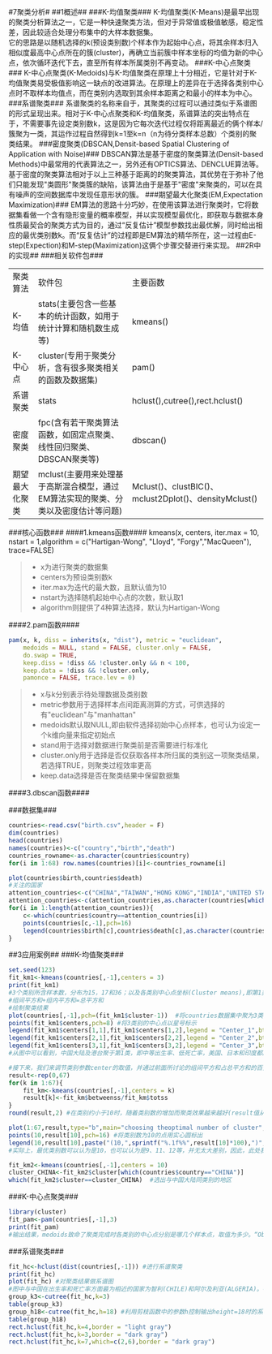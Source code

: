 #7聚类分析#
##1概述##
###K-均值聚类###
K-均值聚类(K-Means)是最早出现的聚类分析算法之一，它是一种快速聚类方法，但对于异常值或极值敏感，稳定性差，因此较适合处理分布集中的大样本数据集。   
它的思路是以随机选择的k(预设类别数)个样本作为起始中心点，将其余样本归入相似度最高中心点所在的簇(cluster)，再确立当前簇中样本坐标的均值为新的中心点，依次循环迭代下去，直至所有样本所属类别不再变动。
###K-中心点聚类###
K-中心点聚类(K-Medoids)与K-均值聚类在原理上十分相近，它是针对于K-均值聚类易受极值影响这一缺点的改进算法。在原理上的差异在于选择各类别中心点时不取样本均值点，而在类别内选取到其余样本距离之和最小的样本为中心。
###系谱聚类###
系谱聚类的名称来自于，其聚类的过程可以通过类似于系谱图的形式呈现出来。相对于K-中心点聚类和K-均值聚类，系谱算法的突出特点在于，不需要事先设定类别数k，这是因为它每次迭代过程仅将距离最近的俩个样本/簇聚为一类，其运作过程自然得到k=1至k=n（n为待分类样本总数）个类别的聚类结果。
###密度聚类(DBSCAN,Densit-based Spatial Clustering of Application with Noise)###
DBSCAN算法是基于密度的聚类算法(Densit-based Methods)中最常用的代表算法之一，另外还有OPTICS算法、DENCLUE算法等。   
基于密度的聚类算法相对于以上三种基于距离的的聚类算法，其优势在于弥补了他们只能发现"类圆形"聚类簇的缺陷，该算法由于是基于"密度"来聚类的，可以在具有噪声的空间数据库中发现任意形状的簇。
###期望最大化聚类(EM,Expectation Maximization)###
EM算法的思路十分巧妙，在使用该算法进行聚类时，它将数据集看做一个含有隐形变量的概率模型，并以实现模型最优化，即获取与数据本身性质最契合的聚类方式为目的，通过“反复估计”模型参数找出最优解，同时给出相应的最优类别数k。而“反复估计”的过程即是EM算法的精华所在，这一过程由E-step(Expection)和M-step(Maximization)这俩个步骤交替进行来实现。
##2R中的实现##
###相关软件包###

<table>
  <tr>
    <td>聚类算法</td>
    <td>软件包</td>
    <td>主要函数</td>
  </tr>
  <tr>
    <td>K-均值</td>
    <td>stats(主要包含一些基本的统计函数，如用于统计计算和随机数生成等)</td>
	<td>kmeans()</td>
  </tr>
  <tr>
    <td>K-中心点</td>
    <td>cluster(专用于聚类分析，含有很多聚类相关的函数及数据集)</td>
	<td>pam()</td>
  </tr>
  <tr>
    <td>系谱聚类</td>
    <td>stats</td>
	<td>hclust(),cutree(),rect.hclust()</td>
  </tr>
  <tr>
    <td>密度聚类</td>
    <td>fpc(含有若干聚类算法函数，如固定点聚类、线性回归聚类、DBSCAN聚类等)</td>
	<td>dbscan()</td>
  </tr>
  <tr>
    <td>期望最大化聚类</td>
    <td>mclust(主要用来处理基于高斯混合模型，通过EM算法实现的聚类、分类以及密度估计等问题)</td>
	<td>Mclust()、clustBIC()、mclust2Dplot()、densityMclust()</td>
  </tr>
</table>

###核心函数###
####1.kmeans函数####
kmeans(x, centers, iter.max = 10, nstart = 1,algorithm = c("Hartigan-Wong", "Lloyd", "Forgy","MacQueen"), trace=FALSE)
>* x为进行聚类的数据集
>* centers为预设类别数k
>* iter.max为迭代的最大数，且默认值为10
>* nstart为选择随机起始中心点的次数，默认取1
>* algorithm则提供了4种算法选择，默认为Hartigan-Wong

####2.pam函数####
```r
pam(x, k, diss = inherits(x, "dist"), metric = "euclidean",
    medoids = NULL, stand = FALSE, cluster.only = FALSE,
    do.swap = TRUE,
    keep.diss = !diss && !cluster.only && n < 100,
    keep.data = !diss && !cluster.only,
    pamonce = FALSE, trace.lev = 0)
```
>* x与k分别表示待处理数据及类别数
>* metric参数用于选择样本点间距离测算的方式，可供选择的有"euclidean"与"manhattan"
>* medoids默认取NULL,即由软件选择初始中心点样本，也可认为设定一个k维向量来指定初始点
>* stand用于选择对数据进行聚类前是否需要进行标准化
>* cluster.only用于选择是否仅获取各样本所归属的类别这一项聚类结果，若选择TRUE，则聚类过程效率更高
>* keep.data选择是否在聚类结果中保留数据集

####3.dbscan函数####

###数据集###
```r
countries<-read.csv("birth.csv",header = F)
dim(countries)
head(countries)
names(countries)<-c("country","birth","death")
countries_rowname<-as.character(countries$country)
for(i in 1:68) row.names(countries)[i]<-countries_rowname[i]

plot(countries$birth,countries$death)
#关注的国家
attention_countries<-c("CHINA","TAIWAN","HONG KONG","INDIA","UNITED STATES","JAPAN")
attention_countries<-c(attention_countries,as.character(countries[which.max(countries$birth),1]))
for(i in 1:length(attention_countries)){
	c<-which(countries$country==attention_countries[i])
	points(countries[c,-1],pch=16) 
	legend(countries$birth[c],countries$death[c],as.character(countries[c,1]),bty="n",xjust=0.5,yjust=1,cex=0.8)
}
```

##3应用案例##
###K-均值聚类###
```r
set.seed(123)
fit_km1<-kmeans(countries[,-1],centers = 3)
print(fit_km1)
#3个类别所含样本数，分布为15，17和36；以及各类别中心点坐标(Cluster means),即第1类可以认为是中等出生率、低死亡率，第2类为低出生率、低死亡率，而第3类为高出生率、高死亡率。从聚类向量(Clustering vector)一栏看到中国大陆及港台都归属于第1类，这之后，软件给出了各类别的组内平方和，1至3类依次升高，即第1类样本点间的差异性最小，第三类最大，且组间平方和占总平方和的81%，该值可用于与类别数取不同值时的聚类结果进行比较，从而找出最优聚类结果，该百分数越大表明组内差距越小、组间差距越大，即聚类效果最好；最后，还可根据获得结果(Available components)部分来分别获取聚类的各项输出结果。
#组间平方和+组内平方和=总平方和
#绘制聚类结果
plot(countries[,-1],pch=(fit_km1$cluster-1))  #将countries数据集中聚为3类的样本点以3种不同形状表示
points(fit_km1$centers,pch=8) #将3类别的中心点以星号标示
legend(fit_km1$centers[1,1],fit_km1$centers[1,2],legend = "Center_1",bty = "n",xjust = 1,yjust = 0,cex = 0.8) 
legend(fit_km1$centers[2,1],fit_km1$centers[2,2],legend = "Center_2",bty = "n",xjust = 1,yjust = 0,cex = 0.8) 
legend(fit_km1$centers[3,1],fit_km1$centers[3,2],legend = "Center_3",bty = "n",xjust = 1,yjust = 0,cex = 0.8) 
#从图中可以看到，中国大陆及港台聚于第1类，即中等出生率、低死亡率，美国、日本和印度都属于低出生率、低死亡率的第2类。

#接下来，我们来调节类别参数center的取值，并通过前面所讨论的组间平方和占总平方和的百分比值(以下简称为“聚类优度”)，来比较选择出最优类别数。
result<-rep(0,67)
for(k in 1:67){
	fit_km<-kmeans(countries[,-1],centers = k)
	result[k]<-fit_km$betweenss/fit_km$totss
}
round(result,2) #在类别约小于10时，随着类别数的增加而聚类效果越来越好(result值从0.72快速提高至0.97左右)；但当类别数超过10之后再增加时，聚类效果基本不再提高(result值在0.97至1.00之间浮动)。这是符合我们理解的，当类别数基本接近样本点数，即接近于形成每个样本自成一类的情形时，聚类效果肯定是最好的，但却是无意义的。

plot(1:67,result,type="b",main="choosing theoptimal number of cluster",xlab="number of cluster:1 to 67",ylab="betweenss/totss") #对result简单制图
points(10,result[10],pch=16) #将类别数为10的点用实心圆标出
legend(10,result[10],paste("(10,",sprintf("%.1f%%",result[10]*100),")",sep=""),bty="n",xjust=0.3,cex=0.8)
#实际上，最优类别数可以认为是10，也可以认为是9、11、12等，并无太大差别，因此，此处我们不妨取k=10为最优类别数。在实际选择过程中，如果并非要求极高的聚类效果，取k=5或6即可，较小的类别数在后续的数据分析过程中往往是更为方便、有效的。

fit_km2<-kmeans(countries[,-1],centers = 10)
cluster_CHINA<-fit_km2$cluster[which(countries$country=="CHINA")]
which(fit_km2$cluster==cluster_CHINA)  #选出与中国大陆同类别的地区
```
###K-中心点聚类###
```r
library(cluster)
fit_pam<-pam(countries[,-1],3)
print(fit_pam)
#输出结果，medoids致命了聚类完成时各类别的中心点分别是哪几个样本点，取值为多少。“Objective function”目标方程组给出了build和swap俩个过程中目标方程的值。其中，build过程用于在未指定初始中心点情况下，对于最优初始中心点的寻找；而swap过程则用于在初始中心点的基础上，对目标方程寻找使其能达到局部最优的类别划分状态，即其他划分方式都会使目标方程的取值低于该值。
```
###系谱聚类###
```r
fit_hc<-hclust(dist(countries[,-1])) #进行系谱聚类
print(fit_hc)
plot(fit_hc) #对聚类结果做系谱图
#图中与中国在出生率和死亡率方面最为相近的国家为智利(CHILE)和阿尔及利亚(ALGERIA)。在树的左侧以高度指标(Height)衡量树形图的高度，这一指标在下面将要提到的剪枝过程中将会用到。
group_k3<-cutree(fit_hc,k=3)
table(group_k3)
group_h18<-cutree(fit_hc,h=18) #利用剪枝函数中的参数h控制输出height=18时的系谱聚类结果
table(group_h18)
rect.hclust(fit_hc,k=4,border = "light gray")
rect.hclust(fit_hc,k=3,border = "dark gray")
rect.hclust(fit_hc,k=7,which=c(2,6),border = "dark gray")
```
